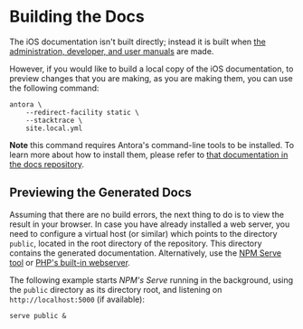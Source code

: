 # Building the Docs

The iOS documentation isn't built directly; instead it is built when [the administration, developer, and user manuals](https://github.com/owncloud/docs/) are made.

However, if you would like to build a local copy of the iOS documentation, to preview changes that you are making, as you are making them, you can use the following command:

```
antora \
    --redirect-facility static \
    --stacktrace \
    site.local.yml
```

**Note** this command requires Antora's command-line tools to be installed.
To learn more about how to install them, please refer to [that documentation in the docs repository](https://github.com/owncloud/docs/blob/master/docs/install-antora.md).

## Previewing the Generated Docs

Assuming that there are no build errors, the next thing to do is to view the result in your browser.
In case you have already installed a web server, you need to configure a virtual host (or similar) which points to the directory `public`, located in the root directory of the repository.
This directory contains the generated documentation.
Alternatively, use the [NPM Serve tool](https://www.npmjs.com/package/serve) or [PHP's built-in webserver](https://secure.php.net/manual/en/features.commandline.webserver.php).

The following example starts *NPM's Serve* running in the background, using the `public` directory as its directory root, and listening on `http://localhost:5000` (if available):

```
serve public &
```
